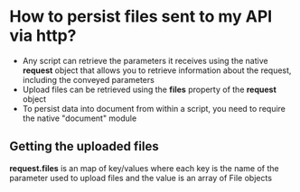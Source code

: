 # How to persist files sent to my API via http?

- Any script can retrieve the parameters it receives using the native **request** object that allows you to retrieve information about the request, including the conveyed parameters
- Upload files can be retrieved using the **files** property of the **request** object
- To persist data into document from within a script, you need to require the native "document" module

## Getting the uploaded files

**request.files** is an map of key/values where each key is the name of the parameter used to upload files and the value is an array of File objects
